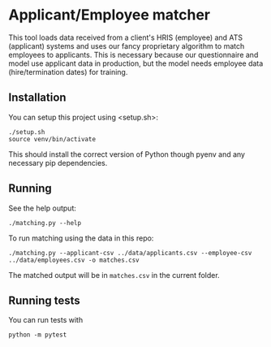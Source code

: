 
# Applicant/Employee matcher

This tool loads data received from a client's HRIS (employee) and ATS (applicant) systems
and uses our fancy proprietary algorithm to match employees to applicants. This is necessary
because our questionnaire and model use applicant data in production, but the model needs
employee data (hire/termination dates) for training.

## Installation

You can setup this project using <setup.sh>:

```
./setup.sh
source venv/bin/activate
```

This should install the correct version of Python though pyenv and any necessary pip dependencies.

## Running

See the help output:

```
./matching.py --help
```

To run matching using the data in this repo:

```
./matching.py --applicant-csv ../data/applicants.csv --employee-csv ../data/employees.csv -o matches.csv
```

The matched output will be in `matches.csv` in the current folder.

## Running tests

You can run tests with

```
python -m pytest
```
